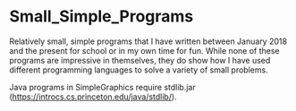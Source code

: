 # Small_Simple_Programs
Relatively small, simple programs that I have written between January 2018 and the present for school or in my own time for fun. 
While none of these programs are impressive in themselves, they do show how I have used different programming languages to solve a variety of small problems.

Java programs in SimpleGraphics require stdlib.jar (https://introcs.cs.princeton.edu/java/stdlib/).

